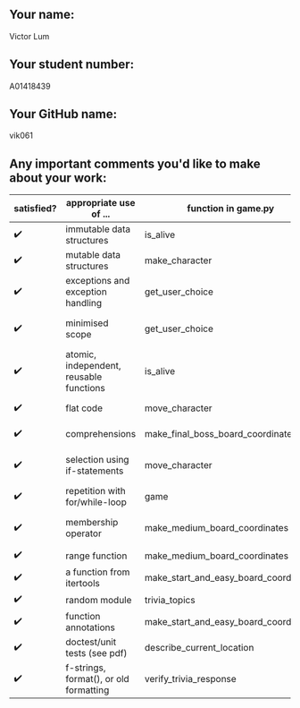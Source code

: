 ## Your name:
Victor Lum

## Your student number:
A01418439

## Your GitHub name:
vik061

## Any important comments you'd like to make about your work:


| satisfied? | appropriate use of ...                  | function in game.py                   | line no. | comments                                  |
|------------|-----------------------------------------|---------------------------------------|----------|-------------------------------------------|
| ✔️         | immutable data structures               | is_alive                              | 667      | Boolean                                   |
| ✔️         | mutable data structures                 | make_character                        | 198      | dictionary                                |
| ✔️         | exceptions and exception handling       | get_user_choice                       | 243      | except ValueError                         |
| ✔️         | minimised scope                         | get_user_choice                       | 233      | directions_dict stays in local scope      |
| ✔️         | atomic, independent, reusable functions | is_alive                              | 651      | reused in the while loop of game function |
| ✔️         | flat code                               | move_character                        | 287      | no nested if-statements                   |
| ✔️         | comprehensions                          | make_final_boss_board_coordinate      | 151      | dictionary comprehension                  |
| ✔️         | selection using if-statements           | move_character                        | 299      | go through each of the four directions    |
| ✔️         | repetition with for/while-loop          | game                                  | 712      | while loop                                |
| ✔️         | membership operator                     | make_medium_board_coordinates         | 78       | for row_coordinate in range(rows)         |
| ✔️         | range function                          | make_medium_board_coordinates         | 78       | range(rows)                               |
| ✔️         | a function from itertools               | make_start_and_easy_board_coordinates | 59       | itertools.chain                           |
| ✔️         | random module                           | trivia_topics                         | 317      | random.choice                             |
| ✔️         | function annotations                    | make_start_and_easy_board_coordinates | 33       | specify data types                        |
| ✔️         | doctest/unit tests (see pdf)            | describe_current_location             | 211      | doctest                                   |
| ✔️         | f-strings, format(), or old formatting  | verify_trivia_response                | 614      | f-string                                  |